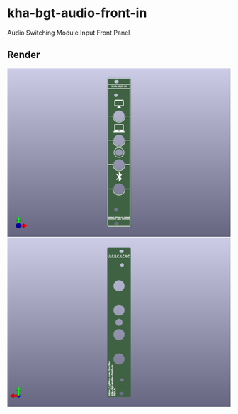 # kha-bgt-audio-front-in

Audio Switching Module Input Front Panel

## Render

<img src="kha-bgt-audio-front-in-render-front.png" width="800"/>

<img src="kha-bgt-audio-front-in-render-back.png" width="800"/>
